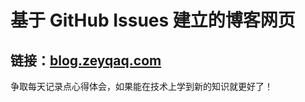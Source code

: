 # 基于 GitHub Issues 建立的博客网页

## 链接：[blog.zeyqaq.com](https://blog.zeyqaq.com)

争取每天记录点心得体会，如果能在技术上学到新的知识就更好了！

